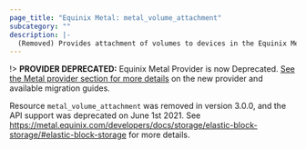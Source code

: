 ```yaml
---
page_title: "Equinix Metal: metal_volume_attachment"
subcategory: ""
description: |-
  (Removed) Provides attachment of volumes to devices in the Equinix Metal Host.
---
```


!> **PROVIDER DEPRECATED:** Equinix Metal Provider is now Deprecated. [See the Metal provider section for more details](../index.md#equinix-metal-provider) on the new provider and available migration guides.

Resource `metal_volume_attachment` was removed in version 3.0.0, and the API support was deprecated on June 1st 2021. See https://metal.equinix.com/developers/docs/storage/elastic-block-storage/#elastic-block-storage for more details.

